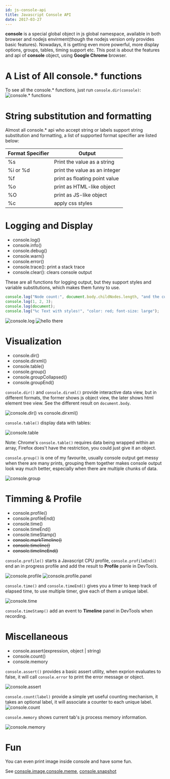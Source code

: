 ```yaml
---
id: js-console-api
title: Javascript Console API
date: 2017-03-27
---
```


**console** is a special global object in js global namespace, available in both browser and nodejs envirment(though the nodejs version only provides basic features). Nowadays, it is getting even more powerful, more display options, groups, tables, timing support etc. This post is about the features and api of **console** object, using **Google Chrome** browser.

# A List of All console.* functions

To see all the console.* functions, just run `console.dir(console)`:
![console.* functions](console.api.png)

# String substitution and formatting

Almost all console.* api who accept string or labels support string substitution and formatting, a list of supported format specifier are listed below:

Format Specifier | Output
---|---
%s | Print the value as a string
%i or %d | print the value as an integer
%f | print as floating point value
%o | print as HTML-like object
%O | print as JS-like object
%c | apply css styles

# Logging and Display

* console.log()
* console.info()
* console.debug()
* console.warn()
* console.error()
* console.trace(): print a stack trace
* console.clear(): clears console output

These are all functions for logging output, but they support styles and variable substitutions, which makes them funny to use.

```js
console.log("Node count:", document.body.childNodes.length, "and the current time is:", Date.now());
console.log(1, 2, 3);
console.log(document);
console.log("%c Text with styles!", "color: red; font-size: large");
```

![console.log](console.log.png)
<img src="console.log.png" class="left right" alt="hello there">

# Visualization

* console.dir()
* console.dirxml()
* console.table()
* console.group()
* console.groupCollapsed()
* console.groupEnd()

`console.dir()` and `console.dirxml()` provide interactive data view, but in different formats, the former shows js object view, the later shows html element tree view. See the different result on `document.body`.

![console.dir() vs console.dirxml()](console.dir.dirxml.png)


`console.table()` display data with tables:

![console.table](console.table.png)

Note: Chrome's `console.table()` requires data being wrapped within an array, Firefox does't have the restriction, you could just give it an object.

`console.group()` is one of my favourite, usually console output get messy when there are many prints, grouping them together makes console output look way much better, especially when there are multiple chunks of data.

![console.group](console.group.png)

# Timming & Profile

* console.profile()
* console.profileEnd()
* console.time()
* console.timeEnd()
* console.timeStamp()
* ~~console.markTimeline()~~
* ~~console.timeline()~~
* ~~console.timelineEnd()~~

`console.profile()` starts a Javascript CPU profile, `console.profileEnd()` end an in progress profile and add the result to **Profile** panle in DevTools.

![console.profile](console.profile.png)
![console.profile.panel](console.profile.panel.png)

`console.time()` and `console.timeEnd()` gives you a timer to keep track of elapsed time, to use multiple timer, give each of them a unique label.

![console.time](console.time.png)

`console.timeStamp()` add an event to **Timeline** panel in DevTools when recording.

# Miscellaneous

* console.assert(expression, object | string)
* console.count()
* console.memory

`console.assert()` provides a basic assert utility, when exprion evaluates to false, it will call `console.error` to print the error message or object.

![console.assert](console.assert.png)

`console.count(label)` provide a simple yet useful counting mechanism, it takes an optional label, it will associate a counter to each unique label.
![console.count](console.count.png)

`console.memory` shows current tab's js process memory information.

![console.memory](console.memory.png)

# Fun

You can even print image inside console and have some fun.

See [console.image](https://github.com/adriancooney/console.image),[console.meme](https://github.com/escusado/console.meme), [console.snapshot](https://github.com/adriancooney/console.snapshot)
